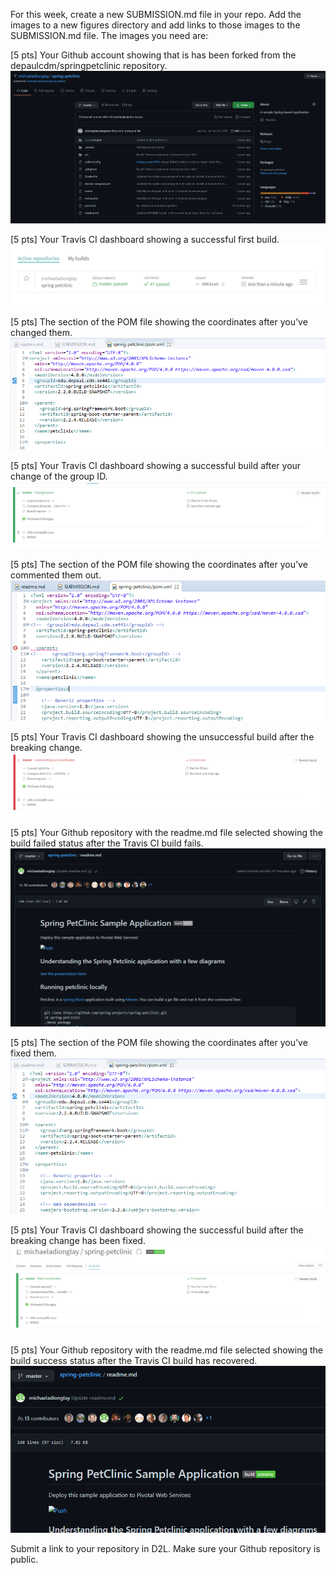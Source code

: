 For this week, create a new SUBMISSION.md file in your repo. Add the images to a new figures
directory and add links to those images to the SUBMISSION.md file. The images you need are:

[5 pts] Your Github account showing that is has been forked from the depaulcdm/springpetclinic repository.
![Screen Capture #1](images/fork_proof.PNG)

[5 pts] Your Travis CI dashboard showing a successful first build.
![Screen Capture #2](images/successful_build.PNG)

[5 pts] The section of the POM file showing the coordinates after you’ve changed them.
![Screen Capture #3](images/changed_pom.PNG)

[5 pts] Your Travis CI dashboard showing a successful build after your change of the group ID.
![Screen Capture #4](images/pom_changed_build_success.PNG)

[5 pts] The section of the POM file showing the coordinates after you’ve commented them out.
![Screen Capture #5](images/coordinates_commented.PNG)

[5 pts] Your Travis CI dashboard showing the unsuccessful build after the breaking change.
![Screen Capture #6](images/failed_build_coordinates_commented.PNG)

[5 pts] Your Github repository with the readme.md file selected showing the build failed status after the Travis CI build fails.
![Screen Capture #7](images/github_build_failed.PNG)

[5 pts] The section of the POM file showing the coordinates after you’ve fixed them.
![Screen Capture #8](images/fixed_coordinates.PNG)

[5 pts] Your Travis CI dashboard showing the successful build after the breaking change has been fixed.
![Screen Capture #9](images/fixed_coordinates_successful_build.PNG)

[5 pts] Your Github repository with the readme.md file selected showing the build success status after the Travis CI build has recovered.
![Screen Capture #10](images/github_build_success.PNG)

Submit a link to your repository in D2L. Make sure your Github repository is public.